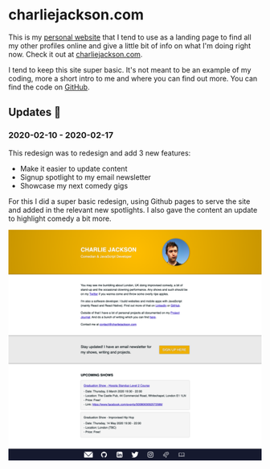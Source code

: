 # charliejackson.com

This is my [personal website](https://charliejackson.com) that I tend to use as a landing page to find all my other profiles online and give a little bit of info on what I'm doing right now. Check it out at [charliejackson.com](https://charliejackson.com).

I tend to keep this site super basic. It's not meant to be an example of my coding, more a short intro to me and where you can find out more. You can find the code on [GitHub](https://github.com/cajacko/charlie-jackson-website/).

<!-- ## Next Steps ⏭

Section to explain what to work on next

- [Fill in items here] -->

## Updates 🔼

### 2020-02-10 - 2020-02-17

This redesign was to redesign and add 3 new features:

- Make it easier to update content
- Signup spotlight to my email newsletter
- Showcase my next comedy gigs

For this I did a super basic redesign, using Github pages to serve the site and added in the relevant new spotlights. I also gave the content an update to highlight comedy a bit more.

![Charlie Jackson Website v1](../assets/charlie-jackson-website-v1.png)
